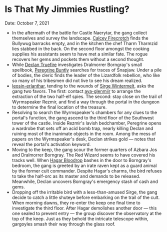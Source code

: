 # Is That My Jimmies Rustling?

Date: October 7, 2021

- In the aftermath of the battle for Castle Naerytar, the gang collect themselves and survey the landscape. [Calcey Firecrotch](../Characters/Calcey%20Firecrotch/%21index.md) finds the Bullywug barracks empty, and in the kitchen the chef Tharm Tharmzid lies stabbed in the back. On the second floor amongst the cooking supplies his assistants seem to have met a similar fate. The rogue recovers her gems and pockets them without a second thought.
- While [Declan Truefire](../Characters/Declan%20Truefire/%21index.md) investigates Dralmorrer Borngray's small spellbook, [Peregrine Buntly](../Characters/Peregrine%20Buntly/%21index.md) searches for traces of Snapjaw. Under a pile of bodies, the cleric finds the leader of the Lizardfolk rebellion, who like so many of his tribesmen did not live to see his dream realized.
- [leosin-erlanthar](../npcs/leosin-erlanthar.md), tending to the wounds of [Sirge Wintermelt](../Characters/Sirge%20Wintermelt/%21index.md), asks the gang two favors. The first: contact [aya-glenmiir](../npcs/aya-glenmiir.md) to arrange the extraction of the two half-elf spies. The second: stay close on the trail of Wyrmspeaker Rezmir, and find a way through the portal in the dungeon to determine the final location of the treasure.
- Resolving to search the Wyrmspeaker's chambers for any clues to the portal's function, the gang ascend to the third floor of the Southwest tower of the castle. Inside Rezmir's lavish bedchamber, Peregrine opens a wardrobe that sets off an acid bomb trap, nearly killing Declan and ruining most of the inanimate objects in the room. Among the mess of papers on the Wyrmspeaker's desk, Declan strikes gold — notes that reveal the portal's activation keyword.
- Moving to the keep, the gang scour the former quarters of Azbara Jos and Dralmorrer Borngray. The Red Wizard seems to have covered his tracks well. When [Hagar Bloodrop](../Characters/Hagar%20Bloodrop/%21index.md) bashes in the door to Borngray's bedroom, the gang is greeted by an irate raven kept as a guard animal by the former cult commander. Despite Hagar's charms, the bird refuses to take the half-orc as its master and demands to be released. Meanwhile, Declan uncovers Borngray's emergency stash of cash and gems.
- Dropping off the irritable bird with a less-than-amused Sirge, the gang decide to catch a little shuteye before embarking on the trail of the cult. When morning dawns, they re-enter the keep one final time to investigate the third floor. After Hagar demolishes another door — this one sealed to prevent entry — the group discover the observatory at the top of the keep. Just as they behold the intricate telescope within, gargoyles smash their way through the glass roof.